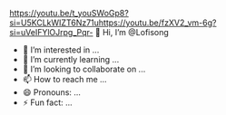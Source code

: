 https://youtu.be/t_youSWoGp8?si=U5KCLkWIZT6Nz71uhttps://youtu.be/fzXV2_vm-6g?si=uVeIFYlOJrpg_Pqr- 👋 Hi, I’m @Lofisong
- 👀 I’m interested in ...
- 🌱 I’m currently learning ...
- 💞️ I’m looking to collaborate on ...
- 📫 How to reach me ...
- 😄 Pronouns: ...
- ⚡ Fun fact: ...

<!---
Lofisong/Lofisong is a ✨ special ✨ repository because its `README.md` (this file) appears on your GitHub profile.
You can click the Preview link to take a look at your changes.
--->
